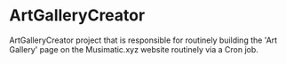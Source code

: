 # ArtGalleryCreator
ArtGalleryCreator project that is responsible for routinely building the 'Art Gallery' page on the Musimatic.xyz website routinely via a Cron job.
